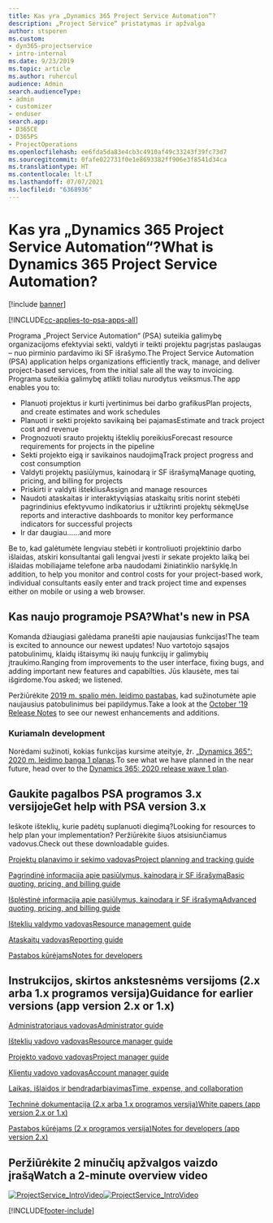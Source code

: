 ```yaml
---
title: Kas yra „Dynamics 365 Project Service Automation“?
description: „Project Service“ pristatymas ir apžvalga
author: stsporen
ms.custom:
- dyn365-projectservice
- intro-internal
ms.date: 9/23/2019
ms.topic: article
ms.author: ruhercul
audience: Admin
search.audienceType:
- admin
- customizer
- enduser
search.app:
- D365CE
- D365PS
- ProjectOperations
ms.openlocfilehash: ee6fda5da83e4cb3c4910af49c33243f39fc73d7
ms.sourcegitcommit: 0fafe022731f0e1e8693382ff906e3f8541d34ca
ms.translationtype: HT
ms.contentlocale: lt-LT
ms.lasthandoff: 07/07/2021
ms.locfileid: "6368936"
---
```

# <a name="what-is-dynamics-365-project-service-automation"></a><span data-ttu-id="40863-103">Kas yra „Dynamics 365 Project Service Automation“?</span><span class="sxs-lookup"><span data-stu-id="40863-103">What is Dynamics 365 Project Service Automation?</span></span>

[!include [banner](../includes/psa-now-project-operations.md)]

[!INCLUDE[cc-applies-to-psa-apps-all](../includes/cc-applies-to-psa-apps-all.md)]

<span data-ttu-id="40863-104">Programa „Project Service Automation“ (PSA) suteikia galimybę organizacijoms efektyviai sekti, valdyti ir teikti projektu pagrįstas paslaugas – nuo pirminio pardavimo iki SF išrašymo.</span><span class="sxs-lookup"><span data-stu-id="40863-104">The Project Service Automation (PSA) application helps organizations efficiently track, manage, and deliver project-based services, from the initial sale all the way to invoicing.</span></span> <span data-ttu-id="40863-105">Programa suteikia galimybę atlikti toliau nurodytus veiksmus.</span><span class="sxs-lookup"><span data-stu-id="40863-105">The app enables you to:</span></span>

- <span data-ttu-id="40863-106">Planuoti projektus ir kurti įvertinimus bei darbo grafikus</span><span class="sxs-lookup"><span data-stu-id="40863-106">Plan projects, and create estimates and work schedules</span></span>
- <span data-ttu-id="40863-107">Planuoti ir sekti projekto savikainą bei pajamas</span><span class="sxs-lookup"><span data-stu-id="40863-107">Estimate and track project cost and revenue</span></span>
- <span data-ttu-id="40863-108">Prognozuoti srauto projektų išteklių poreikius</span><span class="sxs-lookup"><span data-stu-id="40863-108">Forecast resource requirements for projects in the pipeline</span></span>
- <span data-ttu-id="40863-109">Sekti projekto eigą ir savikainos naudojimą</span><span class="sxs-lookup"><span data-stu-id="40863-109">Track project progress and cost consumption</span></span>
- <span data-ttu-id="40863-110">Valdyti projektų pasiūlymus, kainodarą ir SF išrašymą</span><span class="sxs-lookup"><span data-stu-id="40863-110">Manage quoting, pricing, and billing for projects</span></span>
- <span data-ttu-id="40863-111">Priskirti ir valdyti išteklius</span><span class="sxs-lookup"><span data-stu-id="40863-111">Assign and manage resources</span></span>
- <span data-ttu-id="40863-112">Naudoti ataskaitas ir interaktyviąsias ataskaitų sritis norint stebėti pagrindinius efektyvumo indikatorius ir užtikrinti projektų sėkmę</span><span class="sxs-lookup"><span data-stu-id="40863-112">Use reports and interactive dashboards to monitor key performance indicators for successful projects</span></span>
- <span data-ttu-id="40863-113">Ir dar daugiau...</span><span class="sxs-lookup"><span data-stu-id="40863-113">...and more</span></span>

<span data-ttu-id="40863-114">Be to, kad galėtumėte lengviau stebėti ir kontroliuoti projektinio darbo išlaidas, atskiri konsultantai gali lengvai įvesti ir sekate projekto laiką bei išlaidas mobiliajame telefone arba naudodami žiniatinklio naršyklę.</span><span class="sxs-lookup"><span data-stu-id="40863-114">In addition, to help you monitor and control costs for your project-based work, individual consultants easily enter and track project time and expenses either on mobile or using a web browser.</span></span>

## <a name="whats-new-in-psa"></a><span data-ttu-id="40863-115">Kas naujo programoje PSA?</span><span class="sxs-lookup"><span data-stu-id="40863-115">What's new in PSA</span></span>
<span data-ttu-id="40863-116">Komanda džiaugiasi galėdama pranešti apie naujausias funkcijas!</span><span class="sxs-lookup"><span data-stu-id="40863-116">The team is excited to announce our newest updates!</span></span> <span data-ttu-id="40863-117">Nuo vartotojo sąsajos patobulinimų, klaidų ištaisymų iki naujų funkcijų ir galimybių įtraukimo.</span><span class="sxs-lookup"><span data-stu-id="40863-117">Ranging from improvements to the user interface, fixing bugs, and adding important new features and capabilties.</span></span> <span data-ttu-id="40863-118">Jūs klausėte, mes tai išgirdome.</span><span class="sxs-lookup"><span data-stu-id="40863-118">You asked; we listened.</span></span>

<span data-ttu-id="40863-119">Peržiūrėkite [2019 m. spalio mėn. leidimo pastabas](/dynamics365-release-plan/2019wave2/index), kad sužinotumėte apie naujausius patobulinimus bei papildymus.</span><span class="sxs-lookup"><span data-stu-id="40863-119">Take a look at the [October '19 Release Notes](/dynamics365-release-plan/2019wave2/index) to see our newest enhancements and additions.</span></span>

### <a name="in-development"></a><span data-ttu-id="40863-120">Kuriama</span><span class="sxs-lookup"><span data-stu-id="40863-120">In development</span></span>
<span data-ttu-id="40863-121">Norėdami sužinoti, kokias funkcijas kursime ateityje, žr. [„Dynamics 365“: 2020 m. leidimo banga 1 planas](/dynamics365-release-plan/2020wave1/index).</span><span class="sxs-lookup"><span data-stu-id="40863-121">To see what we have planned in the near future, head over to the [Dynamics 365: 2020 release wave 1 plan](/dynamics365-release-plan/2020wave1/index).</span></span>

## <a name="get-help-with-psa-version-3x"></a><span data-ttu-id="40863-122">Gaukite pagalbos PSA programos 3.x versijoje</span><span class="sxs-lookup"><span data-stu-id="40863-122">Get help with PSA version 3.x</span></span>
<span data-ttu-id="40863-123">Ieškote išteklių, kurie padėtų suplanuoti diegimą?</span><span class="sxs-lookup"><span data-stu-id="40863-123">Looking for resources to help plan your implementation?</span></span> <span data-ttu-id="40863-124">Peržiūrėkite šiuos atsisiunčiamus vadovus.</span><span class="sxs-lookup"><span data-stu-id="40863-124">Check out these downloadable guides.</span></span>

 [<span data-ttu-id="40863-125">Projektų planavimo ir sekimo vadovas</span><span class="sxs-lookup"><span data-stu-id="40863-125">Project planning and tracking guide</span></span>](../psa/implementation-guides/project-planning-tracking.md)

 [<span data-ttu-id="40863-126">Pagrindinė informacija apie pasiūlymus, kainodarą ir SF išrašymą</span><span class="sxs-lookup"><span data-stu-id="40863-126">Basic quoting, pricing, and billing guide</span></span>](../psa/implementation-guides/begin-quoting-pricing-billing.md)

 [<span data-ttu-id="40863-127">Išplėstinė informacija apie pasiūlymus, kainodarą ir SF išrašymą</span><span class="sxs-lookup"><span data-stu-id="40863-127">Advanced quoting, pricing, and billing guide</span></span>](../psa/implementation-guides/adv-quoting-pricing-billing.md)

 [<span data-ttu-id="40863-128">Išteklių valdymo vadovas</span><span class="sxs-lookup"><span data-stu-id="40863-128">Resource management guide</span></span>](../psa/implementation-guides/resource-management-guide.md)

 [<span data-ttu-id="40863-129">Ataskaitų vadovas</span><span class="sxs-lookup"><span data-stu-id="40863-129">Reporting guide</span></span>](../psa/implementation-guides/reporting-guide.md)

 [<span data-ttu-id="40863-130">Pastabos kūrėjams</span><span class="sxs-lookup"><span data-stu-id="40863-130">Notes for developers</span></span>](../psa/developer-guides/overview-dev-notes-v3.x.md)

## <a name="guidance-for-earlier-versions-app-version-2x-or-1x"></a><span data-ttu-id="40863-131">Instrukcijos, skirtos ankstesnėms versijoms (2.x arba 1.x programos versija)</span><span class="sxs-lookup"><span data-stu-id="40863-131">Guidance for earlier versions (app version 2.x or 1.x)</span></span>
 [<span data-ttu-id="40863-132">Administratoriaus vadovas</span><span class="sxs-lookup"><span data-stu-id="40863-132">Administrator guide</span></span>](../psa/admin-guide.md)

 [<span data-ttu-id="40863-133">Išteklių vadovo vadovas</span><span class="sxs-lookup"><span data-stu-id="40863-133">Resource manager guide</span></span>](../psa/resource-manager-guide.md)

 [<span data-ttu-id="40863-134">Projekto vadovo vadovas</span><span class="sxs-lookup"><span data-stu-id="40863-134">Project manager guide</span></span>](../psa/project-manager-guide.md)

 [<span data-ttu-id="40863-135">Klientų vadovo vadovas</span><span class="sxs-lookup"><span data-stu-id="40863-135">Account manager guide</span></span>](../psa/account-manager-guide.md)

 [<span data-ttu-id="40863-136">Laikas, išlaidos ir bendradarbiavimas</span><span class="sxs-lookup"><span data-stu-id="40863-136">Time, expense, and collaboration</span></span>](../psa/time-expense-collaboration-guide.md)

 [<span data-ttu-id="40863-137">Techninė dokumentacija (2.x arba 1.x programos versija)</span><span class="sxs-lookup"><span data-stu-id="40863-137">White papers (app version 2.x or 1.x)</span></span>](../psa/white-papers.md)

 [<span data-ttu-id="40863-138">Pastabos kūrėjams (2.x programos versija)</span><span class="sxs-lookup"><span data-stu-id="40863-138">Notes for developers (app version 2.x)</span></span>](../psa/developer-guides/add-custom-qoi-forms-v2.x.md)

 ## <a name="watch-a-2-minute-overview-video"></a><span data-ttu-id="40863-139">Peržiūrėkite 2 minučių apžvalgos vaizdo įrašą</span><span class="sxs-lookup"><span data-stu-id="40863-139">Watch a 2-minute overview video</span></span>
 <a name="heroArea"></a> <span data-ttu-id="40863-140">[![ProjectService_IntroVideo](../psa/media/project-service-intro-video.png "ProjectService_IntroVideo")](https://go.microsoft.com/fwlink/p/?LinkId=799457)</span><span class="sxs-lookup"><span data-stu-id="40863-140">[![ProjectService_IntroVideo](../psa/media/project-service-intro-video.png "ProjectService_IntroVideo")](https://go.microsoft.com/fwlink/p/?LinkId=799457)</span></span>




[!INCLUDE[footer-include](../includes/footer-banner.md)]